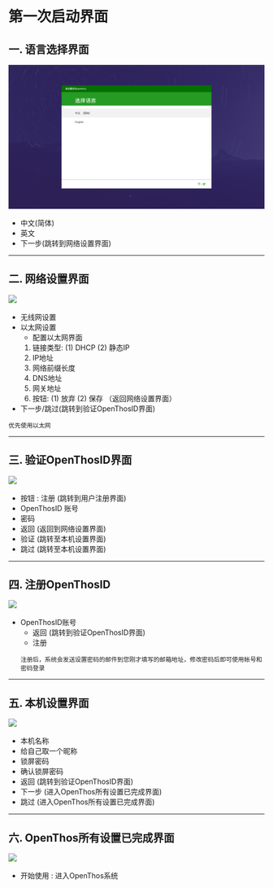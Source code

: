 # 第一次启动界面   
## 一. 语言选择界面
![](pic/shoucipeizhi/xuanzeyuyanjiemian.png)
   - 中文(简体) 
   - 英文 
   - 下一步(跳转到网络设置界面)
   
***
## 二. 网络设置界面  
![](pic/shoucipeizhi/wangluoshezhi.jpg) 
   - 无线网设置
   - 以太网设置
     - 配置以太网界面  
     1. 链接类型: (1) DHCP  (2) 静态IP  
     2. IP地址
     3. 网络前缀长度
     4. DNS地址
     5. 网关地址
     6. 按钮: (1) 放弃  (2) 保存  （返回网络设置界面）
   - 下一步/跳过(跳转到验证OpenThosID界面)
   ```
   优先使用以太网
   ```
   
***
## 三. 验证OpenThosID界面  
![](pic/shoucipeizhi/yanzheng.jpg)
   - 按钮 : 注册 (跳转到用户注册界面)
   - OpenThosID 账号
   - 密码  
   - 返回 (返回到网络设置界面)  
   - 验证 (跳转至本机设置界面)  
   - 跳过 (跳转至本机设置界面)  
   
***
## 四. 注册OpenThosID  
![](pic/shoucipeizhi/zhuce.jpg)    
   - OpenThosID账号  
     - 返回 (跳转到验证OpenThosID界面)  
     - 注册
     ```
     注册后，系统会发送设置密码的邮件到您刚才填写的邮箱地址，修改密码后即可使用帐号和密码登录
     ```
***
## 五. 本机设置界面  
![](pic/shoucipeizhi/benjishezhi.jpg)  
   - 本机名称  
   - 给自己取一个昵称  
   - 锁屏密码  
   - 确认锁屏密码
   - 返回 (跳转到验证OpenThosID界面)  
   - 下一步 (进入OpenThos所有设置已完成界面)
   - 跳过 (进入OpenThos所有设置已完成界面)  
   
***
## 六. OpenThos所有设置已完成界面
![](pic/shoucipeizhi/start.jpg) 
   - 开始使用 : 进入OpenThos系统
